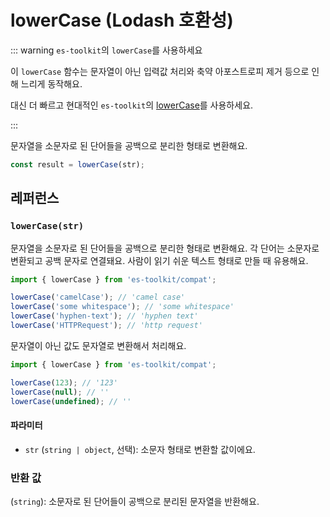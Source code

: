 # lowerCase (Lodash 호환성)

::: warning `es-toolkit`의 `lowerCase`를 사용하세요

이 `lowerCase` 함수는 문자열이 아닌 입력값 처리와 축약 아포스트로피 제거 등으로 인해 느리게 동작해요.

대신 더 빠르고 현대적인 `es-toolkit`의 [lowerCase](../../string/lowerCase.md)를 사용하세요.

:::

문자열을 소문자로 된 단어들을 공백으로 분리한 형태로 변환해요.

```typescript
const result = lowerCase(str);
```

## 레퍼런스

### `lowerCase(str)`

문자열을 소문자로 된 단어들을 공백으로 분리한 형태로 변환해요. 각 단어는 소문자로 변환되고 공백 문자로 연결돼요. 사람이 읽기 쉬운 텍스트 형태로 만들 때 유용해요.

```typescript
import { lowerCase } from 'es-toolkit/compat';

lowerCase('camelCase'); // 'camel case'
lowerCase('some whitespace'); // 'some whitespace'
lowerCase('hyphen-text'); // 'hyphen text'
lowerCase('HTTPRequest'); // 'http request'
```

문자열이 아닌 값도 문자열로 변환해서 처리해요.

```typescript
import { lowerCase } from 'es-toolkit/compat';

lowerCase(123); // '123'
lowerCase(null); // ''
lowerCase(undefined); // ''
```

#### 파라미터

- `str` (`string | object`, 선택): 소문자 형태로 변환할 값이에요.

### 반환 값

(`string`): 소문자로 된 단어들이 공백으로 분리된 문자열을 반환해요.
